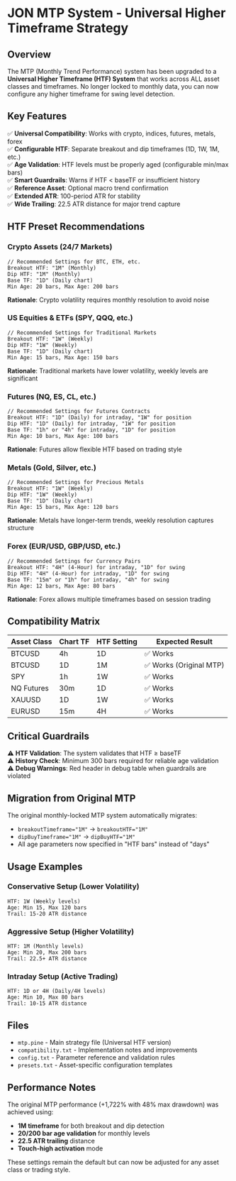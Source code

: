 # JON MTP System - Universal Higher Timeframe Strategy

## Overview

The MTP (Monthly Trend Performance) system has been upgraded to a **Universal Higher Timeframe (HTF) System** that works across ALL asset classes and timeframes. No longer locked to monthly data, you can now configure any higher timeframe for swing level detection.

## Key Features

✅ **Universal Compatibility**: Works with crypto, indices, futures, metals, forex  
✅ **Configurable HTF**: Separate breakout and dip timeframes (1D, 1W, 1M, etc.)  
✅ **Age Validation**: HTF levels must be properly aged (configurable min/max bars)  
✅ **Smart Guardrails**: Warns if HTF < baseTF or insufficient history  
✅ **Reference Asset**: Optional macro trend confirmation  
✅ **Extended ATR**: 100-period ATR for stability  
✅ **Wide Trailing**: 22.5 ATR distance for major trend capture  

## HTF Preset Recommendations

### Crypto Assets (24/7 Markets)
```pinescript
// Recommended Settings for BTC, ETH, etc.
Breakout HTF: "1M" (Monthly)
Dip HTF: "1M" (Monthly)
Base TF: "1D" (Daily chart)
Min Age: 20 bars, Max Age: 200 bars
```
**Rationale**: Crypto volatility requires monthly resolution to avoid noise

### US Equities & ETFs (SPY, QQQ, etc.)
```pinescript
// Recommended Settings for Traditional Markets
Breakout HTF: "1W" (Weekly)
Dip HTF: "1W" (Weekly)  
Base TF: "1D" (Daily chart)
Min Age: 15 bars, Max Age: 150 bars
```
**Rationale**: Traditional markets have lower volatility, weekly levels are significant

### Futures (NQ, ES, CL, etc.)
```pinescript
// Recommended Settings for Futures Contracts
Breakout HTF: "1D" (Daily) for intraday, "1W" for position
Dip HTF: "1D" (Daily) for intraday, "1W" for position
Base TF: "1h" or "4h" for intraday, "1D" for position
Min Age: 10 bars, Max Age: 100 bars
```
**Rationale**: Futures allow flexible HTF based on trading style

### Metals (Gold, Silver, etc.)
```pinescript
// Recommended Settings for Precious Metals
Breakout HTF: "1W" (Weekly)
Dip HTF: "1W" (Weekly)
Base TF: "1D" (Daily chart)  
Min Age: 15 bars, Max Age: 120 bars
```
**Rationale**: Metals have longer-term trends, weekly resolution captures structure

### Forex (EUR/USD, GBP/USD, etc.)
```pinescript
// Recommended Settings for Currency Pairs
Breakout HTF: "4H" (4-Hour) for intraday, "1D" for swing
Dip HTF: "4H" (4-Hour) for intraday, "1D" for swing
Base TF: "15m" or "1h" for intraday, "4h" for swing
Min Age: 12 bars, Max Age: 80 bars
```
**Rationale**: Forex allows multiple timeframes based on session trading

## Compatibility Matrix

| Asset Class | Chart TF | HTF Setting | Expected Result |
|-------------|----------|-------------|-----------------|
| BTCUSD | 4h | 1D | ✅ Works |
| BTCUSD | 1D | 1M | ✅ Works (Original MTP) |
| SPY | 1h | 1W | ✅ Works |
| NQ Futures | 30m | 1D | ✅ Works |
| XAUUSD | 1D | 1W | ✅ Works |
| EURUSD | 15m | 4H | ✅ Works |

## Critical Guardrails

⚠️ **HTF Validation**: The system validates that HTF ≥ baseTF  
⚠️ **History Check**: Minimum 300 bars required for reliable age validation  
⚠️ **Debug Warnings**: Red header in debug table when guardrails are violated  

## Migration from Original MTP

The original monthly-locked MTP system automatically migrates:
- `breakoutTimeframe="1M"` → `breakoutHTF="1M"`
- `dipBuyTimeframe="1M"` → `dipBuyHTF="1M"`  
- All age parameters now specified in "HTF bars" instead of "days"

## Usage Examples

### Conservative Setup (Lower Volatility)
```pinescript
HTF: 1W (Weekly levels)
Age: Min 15, Max 120 bars
Trail: 15-20 ATR distance
```

### Aggressive Setup (Higher Volatility)
```pinescript
HTF: 1M (Monthly levels)  
Age: Min 20, Max 200 bars
Trail: 22.5+ ATR distance
```

### Intraday Setup (Active Trading)
```pinescript
HTF: 1D or 4H (Daily/4H levels)
Age: Min 10, Max 80 bars  
Trail: 10-15 ATR distance
```

## Files

- `mtp.pine` - Main strategy file (Universal HTF version)
- `compatibility.txt` - Implementation notes and improvements
- `config.txt` - Parameter reference and validation rules
- `presets.txt` - Asset-specific configuration templates

## Performance Notes

The original MTP performance (+1,722% with 48% max drawdown) was achieved using:
- **1M timeframe** for both breakout and dip detection
- **20/200 bar age validation** for monthly levels  
- **22.5 ATR trailing** distance
- **Touch-high activation** mode

These settings remain the default but can now be adjusted for any asset class or trading style. 